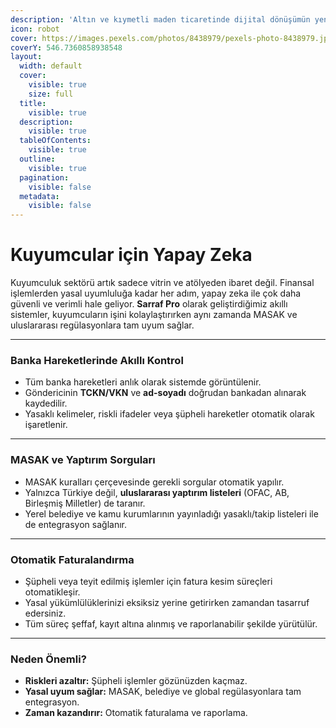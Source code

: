 ```yaml
---
description: 'Altın ve kıymetli maden ticaretinde dijital dönüşümün yeni adı: Kuyumcu 4.0'
icon: robot
cover: https://images.pexels.com/photos/8438979/pexels-photo-8438979.jpeg
coverY: 546.7360858938548
layout:
  width: default
  cover:
    visible: true
    size: full
  title:
    visible: true
  description:
    visible: true
  tableOfContents:
    visible: true
  outline:
    visible: true
  pagination:
    visible: false
  metadata:
    visible: false
---
```


# Kuyumcular için Yapay Zeka

Kuyumculuk sektörü artık sadece vitrin ve atölyeden ibaret değil. Finansal işlemlerden yasal uyumluluğa kadar her adım, yapay zeka ile çok daha güvenli ve verimli hale geliyor. **Sarraf Pro** olarak geliştirdiğimiz akıllı sistemler, kuyumcuların işini kolaylaştırırken aynı zamanda MASAK ve uluslararası regülasyonlara tam uyum sağlar.

***

### Banka Hareketlerinde Akıllı Kontrol

* Tüm banka hareketleri anlık olarak sistemde görüntülenir.
* Göndericinin **TCKN/VKN** ve **ad-soyadı** doğrudan bankadan alınarak kaydedilir.
* Yasaklı kelimeler, riskli ifadeler veya şüpheli hareketler otomatik olarak işaretlenir.

***

### MASAK ve Yaptırım Sorguları

* MASAK kuralları çerçevesinde gerekli sorgular otomatik yapılır.
* Yalnızca Türkiye değil, **uluslararası yaptırım listeleri** (OFAC, AB, Birleşmiş Milletler) de taranır.
* Yerel belediye ve kamu kurumlarının yayınladığı yasaklı/takip listeleri ile de entegrasyon sağlanır.

***

### Otomatik Faturalandırma

* Şüpheli veya teyit edilmiş işlemler için fatura kesim süreçleri otomatikleşir.
* Yasal yükümlülüklerinizi eksiksiz yerine getirirken zamandan tasarruf edersiniz.
* Tüm süreç şeffaf, kayıt altına alınmış ve raporlanabilir şekilde yürütülür.

***

### Neden Önemli?

* **Riskleri azaltır:** Şüpheli işlemler gözünüzden kaçmaz.
* **Yasal uyum sağlar:** MASAK, belediye ve global regülasyonlara tam entegrasyon.
* **Zaman kazandırır:** Otomatik faturalama ve raporlama.

